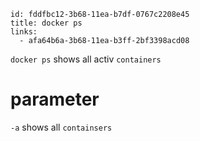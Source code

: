 ```
id: fddfbc12-3b68-11ea-b7df-0767c2208e45
title: docker ps
links:
  - afa64b6a-3b68-11ea-b3ff-2bf3398acd08
```

`docker ps` shows all activ `containers`

# parameter

`-a` shows all `containsers`



